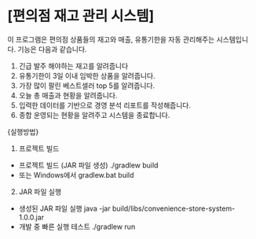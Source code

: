 # [편의점 재고 관리 시스템]

이 프로그램은 편의점 상품들의 재고와 매출, 유통기한을 자동 관리해주는 시스템입니다.
기능은 다음과 같습니다.

1. 긴급 발주 해야하는 재고를 알려줍니다
2. 유통기한이 3일 이내 임박한 상품을 알려줍니다.
3. 가장 많이 팔린 베스트셀러 top 5를 알려줍니다.
4. 오늘 총 매출과 현황을 알려줍니다.
5. 입력한 데이터를 기반으로 경영 분석 리포트를 작성해줍니다.
6. 종합 운영되는 현황을 알려주고 시스템을 종료합니다.

{실행방법}
1. 프로젝트 빌드
- 프로젝트 빌드 (JAR 파일 생성)
./gradlew build
- 또는 Windows에서
gradlew.bat build
2. JAR 파일 실행
- 생성된 JAR 파일 실행
java -jar build/libs/convenience-store-system-1.0.0.jar
- 개발 중 빠른 실행 테스트
./gradlew run